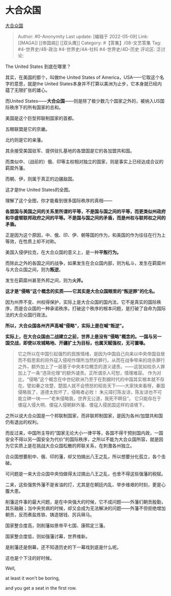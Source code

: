 # 大合众国
[大合众国](https://zhuanlan.zhihu.com/p/500291967)

> Author: #0-Anonymity
> Last update: [编辑于 2022-05-09]
> Link: [[MAGA]] [[帝国病]] [[双头鹰]]
> Category: #【答集】/08-文艺答集
> Tag: #4-世界史/4B-政治 #4-世界史/4A-社科 #4-世界史/4D-历史
> 评论区:
> 泛讨论:

The United States 到底在哪里？

其实，在美国的那个，叫做the United States of America，USA——它取这个名字的意思，就是the United States本身并不打算以美洲为止步，它本身就已经内蕴了无限扩张的雄心。

而United States——**大合众国**——则是除了极少数几个国家之外的，被纳入US国际秩序下的所有国家的总和。

美国是这个巨型邦联制国家的首都。

五眼联盟是它的京畿。

北约则是它的亲藩。

其余接受美国驻军、提供驻扎基地的各盟国是它的各加盟共和国。

而类似中、（战前的）俄、印等主权相对独立的国家，则是事实上已经达成合议的羁縻外藩。

而朝、伊，则属于真正的边疆敌国。

这才是the United States的全图。

理解了这个全图，你才能看到很多国际秩序的真相——

**各盟国与美国之间的关系里所谓的平等，不是国与国之间的平等，而更类似州政府和华盛顿联邦政府之间的平等。不是国与国之间的矛盾，而是州权与联邦权之间的矛盾。**

正是因为这个原因，中、俄、印、伊、朝等国的作为，和美国的作为往往在行为上等效，在性质上却不对称。

美国入侵伊拉克，在大合众国的意义上，是一种**平叛行为。**

而除此之外的各国之间的战争，如果发生在合众国内部，则为私斗，发生在羁縻州与大合众国之间，则为**叛逆**。

发生在羁縻州甚至外邦之间，则为**火并。**

**这才是“侵略”这个概念的实质——它其实是大合众国眼里的“叛逆罪”的化名。**

因为州界不变、州权得保护，实际上是大合众国的国内法，它不是真实的国际秩序，而是合众国的一种承诺秩序。打破这个秩序的根本问题，是打破了自命为国际法的大合众国行政法。

**所以，大合众国各州齐声高喊“侵略”，实际上是在喊“叛逆”。**

**实际上，在大合众国由二战建立之前，世界上是没有“侵略”概念的。一国与另一国交战，即使以攻城略地、开疆扩土为目标，也属天赋强权，无可置喙。**

> 它之所以在中国引起强烈的民族情绪，是因为中国自己向来以中央帝国自居而不假思索的将外寇入侵视作理所当然的罪行。从而在战争带来的烧杀罪行之外，额外加上了一层基于中央本位概念的道义谴责。——这犹如给杀人罪加上了一条“违背伦理“的额外谴责。正所谓杀人可恕，情理难容。
> 作为对比，“侵略”这个概念在中世纪欧洲乃至于在割据时代的中国其实根本就不存在。譬如秦之攻楚，楚国人就不会愤怒的昭告天下——大家快来看呀，秦国侵略我了，道德太败坏了，侵略者必败！
> 朱元璋打陈友谅，陈友谅也不可能立碑一块——“老朱侵略我，世界无公道，我死不瞑目”。
> 它只能存在于倭寇入侵大明、倭寇入侵朝鲜外藩、倭寇入侵民国这样的语境下。

之所以说大合众国是一个邦联制国家，而非联邦制国家，是因为各州/加盟共和国仍有退出的权利。

而反过来，中国所主导的“国家无论大小一律平等，各国不得干预别国内政，一国安全不得以另一国安全为代价”的国际秩序，之所以不能为大合众国所容，就是因为它实质上是在挑战大合众国松散的邦联关系，在刺激各州独立。

合众国想要削中、俄、印的藩，却又怕搞出八王之乱，所以想要分化孤立，各个击破。

可问题是一来大合众国中央怕做得太过搞出八王之乱，也舍不得这些强藩的税赋。

二来，这些强势外藩不是省油的灯，尤其是在朝廷内乱、举步维艰的时刻，更是心腹大患。

削藩这件事的最大问题，是在中央强大的时候，它不成问题——外藩们朝贡殷勤，其乐融融；当中央贫病的时候，却又会成为无法解决的问题——外藩不但拒绝增加朝贡，反而煮盐炼铁、铸造银钱、厉兵秣马。

国家整合度高，则削藩如景帝平七国、康熙定三藩。

国家整合度低，则如强藩讨幕，世界维新。

是削藩还是倒幕，还不知道历史的下一幕戏到底是什么呢。

这也是个下注的好时候。

Well,

at least it won’t be boring,

and you get a seat in the first row.
